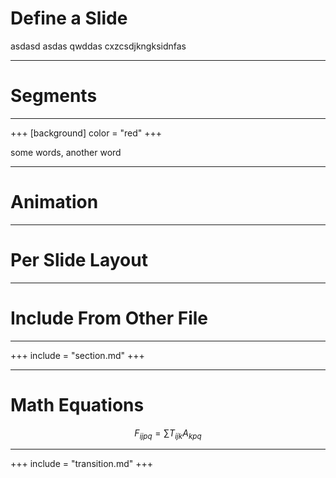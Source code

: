 # Define a Slide

asdasd asdas qwddas  cxzcsdjkngksidnfas

---

# Segments

---
+++
[background]
color = "red"
+++

some words, another word

---

# Animation

---

# Per Slide Layout

---

# Include From Other File

---
+++
include = "section.md"
+++

---

# Math Equations

```math
F_{ijpq} = \sum T_{ijk}A_{kpq}
```

---
+++
include = "transition.md"
+++
